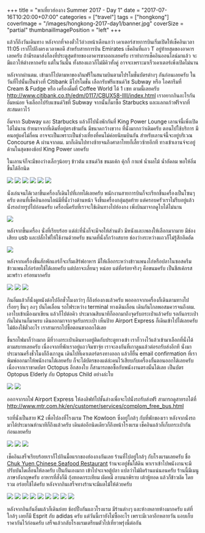 +++
title = "พาเที่ยวฮ่องกง Summer 2017 - Day 1"
date = "2017-07-16T10:20:00+07:00"
categories = ["travel"]
tags = ["hongkong"]
coverImage = "/images/hongkong-2017-day1/banner.jpg"
coverSize = "partial"
thumbnailImagePosition = "left"
+++

แล้วก็ถึงวันเดินทาง หลังจากที่จองตั๋วไว้ล่วงหน้าเดือนกว่า เคาเตอร์สายการบินเริ่มเปิดให้เช็คอินเวลา 11:05 เราก็ไปถึงตรงเวลาพอดี สำหรับสายการบิน Emirates เช็คอินที่แถว T อยู่ท้ายสุดของอาคารเลยครับ ถ้ามีรถมาส่งก็ลงที่ประตูสุดท้ายของอาคารขาออกเลยครับ เราทำการเช็คอินออนไลน์มาแล้ว จะมีแถวให้ต่างหากครับ แต่ในวันนั้น ทั้งสองแถวก็ไม่มีคิวทั้งคู่ อาจจะเพราะมาเร็วเคาเตอร์เพิ่งเปิดไม่นาน

<!--more-->

หลังจากผ่านตม. เข้ามาก็ไปตามหาของกินฟรีในสนามบินตามโปรโมชั่นบัตรต่างๆ กันก่อนเลยครับ ในวันที่ไปนั้นเป็นช่วงที่ Citibank มีโปรโมชั่น เลือกรับฟรีแซนด์วิช Subway หรือ ไอศกรีมที่ Cream & Fudge หรือ เครื่องดื่มที่ Coffee World ได้ 1 เซท ตามนี้เลยครับ http://www.citibank.co.th/edm/0117/CBUX58-IIII/index.html เราอยากกินอะไรกันอิ่มหน่อย จึงเลือกไปรับแซนด์วิชที่ Subway จากนั้นก็มาซื้อ Starbucks และแลกแก้วฟรีจากที่สะสมดาวไว้

อิ่มจาก Subway และ Starbucks แล้วก็ไปนั่งพักกันที่ King Power Lounge เลานจ์นี้เพิ่งเปิดได้ไม่นาน ย้ายมาจากที่เดิมที่อยู่ตรงข้ามกัน มีขนาดกว้างขวาง ที่นั่งมากกว่าเดิมครับ ตอนไปใช้บริการ มีคนอยู่แค่ไม่กี่คน อาจจะเป็นเพราะเป็นช่วงเที่ยงที่คนไม่ค่อยนิยมบินกัน สำหรับเลานจ์นี้จะอยู่บริเวณ Concourse A ผ่านจากตม. มาก็เดินไปทางซ้ายจนถึงศาลาไทยก็เลี้ยวซ้ายอีกที ทางเข้าเลานจ์จะอยู่ด้านในสุดของช้อป King Power เลยครับ

ในเลานจ์ก็จะมีของว่างเล็กๆน้อยๆ ข้าวต้ม แซนด์วิช ขนมเค้ก คุ้กกี้ กาแฟ น้ำผลไม้ น้ำอัดลม พอให้อิ่มขึ้นได้อีกนิด

![](/images/hongkong-2017-day1/IMG_7494.jpg)
![](/images/hongkong-2017-day1/IMG_7496.jpg)
![](/images/hongkong-2017-day1/IMG_7497.jpg)
![](/images/hongkong-2017-day1/IMG_7501.jpg)
![](/images/hongkong-2017-day1/IMG_7508.jpg)
![](/images/hongkong-2017-day1/IMG_7505.jpg)

นั่งเล่นจนได้เวลาขึ้นเครื่องก็เดินไปที่เกทได้เลยครับ พนักงานสายการบินก็จะเรียกขึ้นเครื่องเป็นโซนๆ ครับ ตอนที่เช็คอินออนไลน์มีที่นั่งว่างด้านหน้า จึงขึ้นเครื่องกลุ่มสุดท้าย แต่ครอบครัวเราไม่รีบอยู่แล้ว นั่งรอถ่ายรูปไปก่อนครับ เครื่องนี้ครับที่เราจะใช้เดินทางไปฮ่องกง เพิ่งบินมาจากดูไบได้ไม่นาน

![](/images/hongkong-2017-day1/IMG_7512.jpg)

หลังจากขึ้นเครื่อง นั่งที่เรียบร้อย แต่ล่ะที่นั่งก็จะมีจอให้ส่วนตัว มีหนังและเพลงให้เลือกมากมาย มีช่องเสียบ usb และปลั๊กไฟให้ใช้งานด้วยครับ ขนาดที่นั่งก็กว้างสบาย ช่องว่างระหว่างแถวก็ไม่รู้สึกอึดอัด

![](/images/hongkong-2017-day1/G0046823.jpg)

หลังจากเครื่องขึ้นสักพักแอร์ก็จะเริ่มเสิร์ฟอาหาร มีให้เลือกระหว่างข้าวแพนงไก่หรือปลาในซอสครีม ข้าวแพนงไก่อร่อยใช้ได้เลยครับ แต่ปลาจะเลี่ยนๆ หน่อย แต่ที่อร่อยจริงๆ คือขนมครับ เป็นชีสเค้กรสมะพร้าว อร่อยมากครับ

![](/images/hongkong-2017-day1/IMG_7530.jpg)
![](/images/hongkong-2017-day1/IMG_7527.jpg)
![](/images/hongkong-2017-day1/IMG_7528.jpg)

กินอิ่มแล้วก็นั่งดูหนังต่อไปอีกชั่วโมงกว่าๆ ก็ถึงฮ่องกงแล้วครับ พอออกจากเครื่องก็เดินตามทางไปเรื่อยๆ ขึ้นๆ ลงๆ บันไดเลื่อน รถไฟระหว่าง terminal ทางเดินเลื่อน เดินกันไกลพอสมควรจนถึงตม. เอาใบเข้าเมืองมาเขียน แล้วก็ไปต่อคิว ประมาณสิบนาทีก็ออกมาถึงจุดรับกระเป๋าแล้วครับ รอกันกระเป๋ากันไม่นานก็มาครบ เดินออกมาจากจุดรับกระเป๋า เห็นป้าย Airport Express ก็เดินเข้าไปได้เลยครับ ไม่ต้องใช้ตั๋วอะไร เราสามารถไปซื้อตอนขาออกได้เลย

ขึ้นรถไฟมาก็ว่างมาก มีที่วางกระเป๋าเดินทางอยู่ติดกับประตูทางเข้า เราก็วางไว้แล้วเข้ามาเลือกที่นั่งได้ตามสบายเลยครับ เนื่องจากที่พักเราอยู่แถวจิมซาจุ่ย เราจะลงกันที่เกาลูนแล้วต่อรถรับส่งอีกที นั่งมาประมาณครึ่งชั่วโมงก็ถึงเกาลูน เดินไปที่เคาเตอร์ตรงทางออก แล้วก็ยื่น email confirmation ที่เราพิมพ์ออกมาให้พนักงานได้เลยครับ ก็จะได้บัตรของแต่ล่ะคนไว้เสียบกับเครื่องกั้นตอนออกได้เลยครับ เนื่องจากเราขาดบัตร Octopus อีกสองใบ ก็สามารถขอซื้อกับพนังงานตรงนั้นได้เลย เป็นบัตร Optopus Elderly กับ Optopus Child อย่างล่ะใบ

![](/images/hongkong-2017-day1/IMG_7533.jpg)
![](/images/hongkong-2017-day1/20170702_203942.jpg)

ออกจากรถไฟ Airport Express ให้ลงลิฟท์ไปชั้นล่างเพื่อจะไปนั่งรถรับส่งฟรี สามารถดูสายรถได้ที่ http://www.mtr.com.hk/en/customer/services/complom_free_bus.html

รถที่นั่งเป็นสาย K2 เพื่อไปลงที่โรงแรม The Kowloon ซึ่งอยู่ใกล้ๆ กับที่พักของเรา หลังจากนั่งรถมาได้ประมาณห้านาทีก็ถึงแล้วครับ เดินต่ออีกนิดเดียวก็ถึงหน้าโรงแรม เช็คอินแล้วก็เก็บกระเป๋ากันก่อนเลยครับ

![](/images/hongkong-2017-day1/20170702_210515.jpg)
![](/images/hongkong-2017-day1/20170704_085059.jpg)
![](/images/hongkong-2017-day1/20170704_085107.jpg)

เช็คอินเสร็จเรียบร้อยเราก็ไปกินมื้อแรกของฮ่องกงกันเลย ร้านที่ไปอยู่ใกล้ๆ กับโรงแรมเลยครับ ชื่อ [Chuk Yuen Chinese Seafood Restaurant](https://goo.gl/maps/81Z1bc2ekZ82) ร้านจะอยู่ชั้นใต้ดิน พาเราเข้าไปพนังงานจะมีปรับบันไดเลื่อนให้ลงครับ เป็นกันเองมาก เข้าไปจะเจอตู้ปลา แปลว่าไม่ผิดร้านแน่นอนครับ ร้านนี้มีเมนูภาษาอังกฤษครับ อาหารที่สั่งก็มี กุ้งทอดกระเทียม ผัดหมี่ ลาบนกพิราบ เต้าหู้ทอด แล้วก็ข้าวผัด โดยรวม อร่อยใช้ได้ครับ หลังจากกินเสร็จทางร้านจะมีผลไม้ให้ด้วยครับ

![](/images/hongkong-2017-day1/20170702_221620.jpg)
![](/images/hongkong-2017-day1/20170702_221551.jpg)
![](/images/hongkong-2017-day1/20170702_221558.jpg)
![](/images/hongkong-2017-day1/IMG_7534.jpg)
![](/images/hongkong-2017-day1/IMG_7535.jpg)
![](/images/hongkong-2017-day1/IMG_7536.jpg)
![](/images/hongkong-2017-day1/IMG_7537.jpg)
![](/images/hongkong-2017-day1/IMG_7538.jpg)
![](/images/hongkong-2017-day1/20170702_220711.jpg)

หลังจากกินกันอิ่มแล้วก็เดินย่อย ช้อปปิ้งกันแถวโรงแรม มีร้านต่างๆ และห้างหลายห้างมากครับ แต่ที่ใกล้ๆ เลยก็มี Esprit กับ adidas ครับ แต่วันนี้เรายังไม่ซื้ออะไร เพราะมีเวลาอีกหลายวัน แอบเก็บราคากันไว้ก่อนครับ เสร็จแล้วกลับโรงแรมเตรียมตัวไปเที่ยวพรุ่งนี้ต่อกัน
